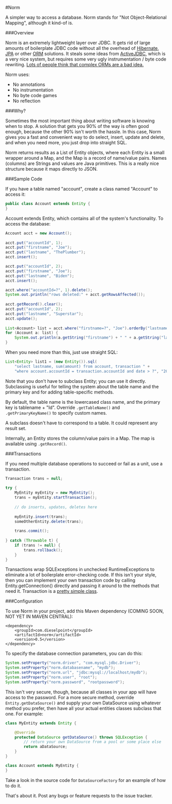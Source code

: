 #Norm

A simpler way to access a database. Norm stands for "Not Object-Relational Mapping", although it kind-of is.

###Overview

Norm is an extremely lightweight layer over JDBC. It gets rid of large amounts of boilerplate JDBC code
without all the overhead of [Hibernate](http://www.hibernate.org), [JPA](http://en.wikipedia.org/wiki/Java_Persistence_API)
 or other [ORM](http://en.wikipedia.org/wiki/Object-relational_mapping) solutions. It steals some ideas from
[ActiveJDBC](http://code.google.com/p/activejdbc/), which is a very nice system, but requires some very ugly 
instrumentation / byte code rewriting. [Lots of people think that complex ORMs are a bad idea.](http://stackoverflow.com/questions/398134/what-are-the-advantages-of-using-an-orm/398182)

Norm uses:
* No annotations
* No instrumentation
* No byte code games
* No reflection

###Why?

Sometimes the most important thing about writing software is knowing when to stop. A solution that gets
you 90% of the way is often good enough, because the other 90% isn't worth the hassle. In this case, 
Norm gives you a fast and convenient way to do select, insert, update and delete, and when you need
more, you just drop into straight SQL.

Norm returns results as a List of Entity objects, where each Entity is a small wrapper around a Map, and the Map is a 
record of name/value pairs. Names (columns) are Strings and values are Java primitives. This is a really nice structure because it 
maps directly to JSON.

###Sample Code

If you have a table named "account", create a class named "Account" to access it:

```Java
public class Account extends Entity {
}  
```
   
Account extends Entity, which contains all of the system's functionality. To access the database:

```Java
Account acct = new Account();
		
acct.put("accountId", 1);
acct.put("firstname", "Joe");
acct.put("lastname", "ThePlumber"); 
acct.insert();

acct.put("accountId", 2);
acct.put("firstname", "Joe");
acct.put("lastname", "Biden");
acct.insert();

acct.where("accountId=?", 1).delete();
System.out.println("rows deleted:" + acct.getRowsAffected());
		
acct.getRecord().clear();
acct.put("accountId", 2);
acct.put("lastname", "Superstar");
acct.update();
		
List<Account> list = acct.where("firstname=?", "Joe").orderBy("lastname").results();
for (Account a: list) {
    System.out.println(a.getString("firstname") + " " + a.getString("lastname"));
}
```

When you need more than this, just use straight SQL:

```Java
List<Entity> list1 = (new Entity()).sql(
    "select lastname, sum(amount) from account, transaction " + 
    "where account.accountId = transaction.accountId and date > ?", "2000-01-01").results();
```

Note that you don't have to subclass Entity; you can use it directly. Subclassing is useful for telling the system 
about the table name and the primary key and for adding table-specific methods. 

By default, the table name is the lowercased class name, and the primary key is tablename + "Id". Override `.getTableName()` and `.getPrimaryKeyName()` to 
specify custom names. 

A subclass doesn't have to correspond to a table. It could represent any result set.

Internally, an Entity stores the column/value pairs in a Map. The map is available using `.getRecord()`. 

###Transactions

If you need multiple database operations to succeed or fail as a unit, use a transaction.

```Java
Transaction trans = null;
		
try {
	MyEntity myEntity = new MyEntity();
	trans = myEntity.startTransaction();
		
	// do inserts, updates, deletes here
			
	myEntity.insert(trans);
	someOtherEntity.delete(trans);
		
	trans.commit();
		
} catch (Throwable t) {
	if (trans != null) {
		trans.rollback();
	}
} 

```
Transactions wrap SQLExceptions in unchecked RuntimeExceptions to eliminate a lot of
boilerplate error-checking code. If this isn't your style, then you can implement your
own transaction code by calling Entity.getConnection() directly and passing it around
to the methods that need it. Transaction is a [pretty simple class](https://github.com/dieselpoint/norm/blob/master/src/main/java/com/dieselpoint/norm/Transaction.java).


###Configuration

To use Norm in your project, add this Maven dependency (COMING SOON, NOT YET IN MAVEN CENTRAL):

```
<dependency>
    <groupId>com.dieselpoint</groupId>
    <artifactId>norm</artifactId>
    <version>0.5</version>
</dependency>
```  

To specify the database connection parameters, you can do this:

```Java
System.setProperty("norm.driver", "com.mysql.jdbc.Driver");
System.setProperty("norm.databasename", "mydb");
System.setProperty("norm.url", "jdbc:mysql://localhost/mydb");
System.setProperty("norm.user", "root");
System.setProperty("norm.password", "rootpassword");
```

This isn't very secure, though, because all classes in your app will have access to the password. For a more
secure method, override `Entity.getDataSource()` and supply your own DataSource using whatever method you 
prefer, then have all your actual entities classes subclass that one. For example:

```Java
class MyEntity extends Entity {

    @Override
    protected DataSource getDataSource() throws SQLException {
        // return your own DataSource from a pool or some place else
        return aDataSource;
    }
}

class Account extends MyEntity {
}
```

Take a look in the source code for `DataSourceFactory` for an example of how to do it.

That's about it. Post any bugs or feature requests to the issue tracker.






